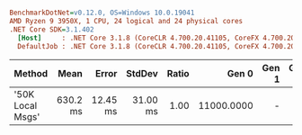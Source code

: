 ``` ini

BenchmarkDotNet=v0.12.0, OS=Windows 10.0.19041
AMD Ryzen 9 3950X, 1 CPU, 24 logical and 24 physical cores
.NET Core SDK=3.1.402
  [Host]     : .NET Core 3.1.8 (CoreCLR 4.700.20.41105, CoreFX 4.700.20.41903), X64 RyuJIT
  DefaultJob : .NET Core 3.1.8 (CoreCLR 4.700.20.41105, CoreFX 4.700.20.41903), X64 RyuJIT


```
|           Method |     Mean |    Error |   StdDev | Ratio |      Gen 0 | Gen 1 | Gen 2 | Allocated |
|----------------- |---------:|---------:|---------:|------:|-----------:|------:|------:|----------:|
| &#39;50K Local Msgs&#39; | 630.2 ms | 12.45 ms | 31.00 ms |  1.00 | 11000.0000 |     - |     - |  89.66 MB |
